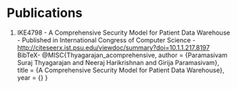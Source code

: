 # Publications
1. IKE4798 - A Comprehensive Security Model for Patient Data Warehouse - Published in International Congress of Computer Science - http://citeseerx.ist.psu.edu/viewdoc/summary?doi=10.1.1.217.8197
BibTeX- @MISC{Thyagarajan_acomprehensive,
    author = {Paramasivam Suraj Thyagarajan and Neeraj Harikrishnan and Girija Paramasivam},
    title = {A Comprehensive Security Model for Patient Data Warehouse},
    year = {}
}

